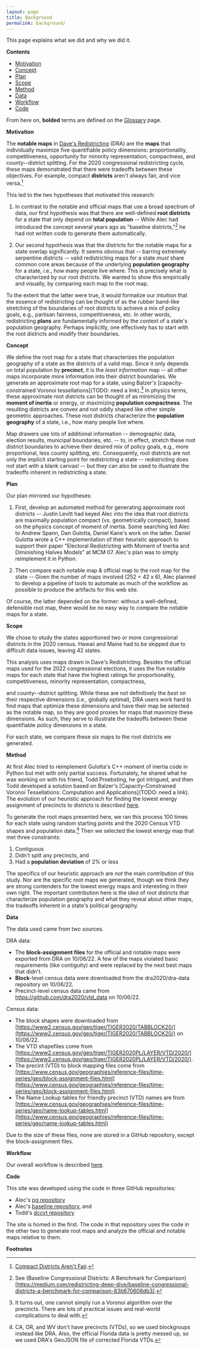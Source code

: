 ```yaml
---
layout: page
title: Background
permalink: background/
---
```


This page explains what we did and why we did it.

**Contents**

-   [Motivation](#motivation)
-   [Concept](#concept)
-   [Plan](#plan)
-   [Scope](#scope)
-   [Method](#method)
-   [Data](#data)
-   [Workflow](#workflow)
-   [Code](#code)

From here on, **bolded** terms are defined on the [Glossary](./_pages/glossary.markdown) page.

**Motivation**

The **notable maps** in [Dave\'s Redistricting](https://davesredistricting.org/) (DRA) 
are the **maps** that individually maximize five quantifiable policy dimensions:
proportionality, competitiveness, opportunity for minority
representation, compactness, and county\--district splitting. For the
2020 congressional redistricting cycle, these maps demonstrated that
there were tradeoffs between these objectives. For example, compact
**districts** aren't always fair, and vice versa.[^1]

This led to the two hypotheses that motivated this research:

1.  In contrast to the notable and official maps that use a broad
    spectrum of data, our first hypothesis was that there are
    well-defined **root districts** for a state that only depend on
    **total population** -- While Alec had introduced the concept
    several years ago as "baseline districts,"[^2] he had not
    written code to generate them automatically.

2.  Our second hypothesis was that the districts for the notable maps
    for a state overlap significantly. It seems obvious that --
    barring extremely serpentine districts -- valid redistricting maps
    for a state *must* share common core areas because of the
    underlying **population geography** for a state, i.e., how many
    people live where. This is precisely what is characterized by our
    root districts. We wanted to show this empirically and visually,
    by comparing each map to the root map.

To the extent that the latter were true, it would formalize our
intuition that the essence of redistricting can be thought of as the
rubber band-like stretching of the boundaries of root districts to
achieve a mix of policy goals, e.g., partisan fairness, competitiveness,
etc. In other words, redistricting **plans** are fundamentally informed by
the context of a state\'s population geography. Perhaps implicitly, one
effectively has to start with the root districts and modify their
boundaries.

**Concept**

We define the root map for a state that characterizes the population
geography of a state as the districts of a valid map. Since it only
depends on total population by **precinct**, it is the *least
information* map -- all other maps incorporate more information into
their district boundaries. We generate an approximate root map for a state, 
using Balzer's [capacity-constrained Voronoi tessellations](TODO: need a link).[^3] 
In physics terms, these
approximate root districts can be thought of as minimizing the **moment
of inertia** or energy, or maximizing **population compactness**. The
resulting districts are convex and not oddly shaped like other simple
geometric approaches. These root districts characterize the **population
geography** of a state, i.e., how many people live where.

Map drawers use lots of additional information 
-- demographic data, election results, municipal boundaries, etc. -- 
to, in effect, stretch these root district boundaries 
to achieve their desired mix of policy goals, e.g., more
proportional, less county splitting, etc. Consequently, root districts
are not only the implicit starting point for redistricting a state --
redistricting does *not* start with a blank canvas! -- but they can also
be used to illustrate the tradeoffs inherent in redistricting a state.

**Plan**

Our plan mirrored our hypotheses:

1.  First, develop an automated method for generating approximate root
    districts -- Justin Levitt had keyed Alec into the idea that root
    districts are maximally population compact (vs. geometrically
    compact), based on the physics concept of moment of inertia. Some
    searching led Alec to Andrew Spann, Dan Gulotta, Daniel Kane\'s
    work on the latter. Daniel Gulotta wrote a C++ implementation of
    their heuristic approach to support their paper \"Electoral
    Redistricting with Moment of Inertia and Diminishing Halves
    Models\" at MCM 07. Alec\'s plan was to simply reimplement it in
    Python.

2.  Then compare each notable map & official map to the root map for
    the state -- Given the number of maps involved (252 = 42 x 6),
    Alec planned to develop a pipeline of tools to automate as much of
    the workflow as possible to produce the artifacts for this web
    site.

Of course, the latter depended on the former: without a well-defined,
defensible root map, there would be no easy way to compare the notable
maps for a state.

**Scope**

We chose to study the states apportioned two or more congressional
districts in the 2020 census. Hawaii and Maine had to be skipped due to
difficult data issues, leaving 42 states.

This analysis uses maps drawn in Dave\'s Redistricting. Besides the
official maps used for the 2022 congressional elections, it uses the
five notable maps for each state that have the highest ratings for
proportionality, competitiveness, minority representation, compactness,

and county\--district splitting. While these are not definitively the
*best* on their respective dimensions (i.e., globally optimal), DRA
users work hard to find maps that optimize these dimensions and have
their map be selected as the notable map, so they are good proxies for
maps that maximize these dimensions. As such, they serve to illustrate
the tradeoffs between these quantifiable policy dimensions in a state.

For each state, we compare these six maps to the root districts we
generated.

**Method**

At first Alec tried to reimplement Gulotta\'s C++ moment of inertia code
in Python but met with only partial success. Fortunately, he shared what
he was working on with his friend, Todd Proebsting, he got intrigued,
and then Todd developed a solution based on 
Balzer\'s [Capacity-Constrained Voronoi Tessellations: Computation and Applications](TODO: need a link). 
The evolution of our heuristic
approach for finding the lowest energy assignment of precincts to
districts is described [here](./method.markdown).

To generate the root maps presented here, we ran this process 100 times
for each state using random starting points and the 2020 Census VTD shapes and
population data.[^4] Then we selected the lowest energy map that met
three constraints:

1.  Contiguous
2.  Didn\'t split any precincts, and
3.  Had a **population deviation** of 2% or less

The specifics of our heuristic approach are *not* the main contribution
of this study. Nor are the specific root maps we generated, though we
think they are strong contenders for the lowest energy maps and
interesting in their own right. The important contribution here is the
*idea* of root districts that characterize population geography and what
they reveal about other maps, the tradeoffs inherent in a state\'s
political geography.

**Data**

The data used came from two sources.

DRA data:

-   The **block-assignment files** for the official and notable maps were
    exported from DRA on 10/06/22. A few of the maps violated basic
    requirements (like contiguity) and were replaced by the next best
    maps that didn\'t.
-   **Block**-level census data were downloaded from
    the dra2020/dra-data repository on 10/06/22.
-   Precinct-level census data came from https://github.com/dra2020/vtd_data
    on 10/06/22.

Census data:

- The block shapes were downloaded from [https://www2.census.gov/geo/tiger/TIGER2020/TABBLOCK20/](https://www2.census.gov/geo/tiger/TIGER2020/TABBLOCK20/) on 10/06/22.
- The VTD shapefiles come from [https://www2.census.gov/geo/tiger/TIGER2020PL/LAYER/VTD/2020/](https://www2.census.gov/geo/tiger/TIGER2020PL/LAYER/VTD/2020/).
- The precint (VTD) to block mapping files come from [https://www.census.gov/geographies/reference-files/time-series/geo/block-assignment-files.html](https://www.census.gov/geographies/reference-files/time-series/geo/block-assignment-files.html).
- The Name Lookup tables for friendly precinct (VTD) names are from [https://www.census.gov/geographies/reference-files/time-series/geo/name-lookup-tables.html](https://www.census.gov/geographies/reference-files/time-series/geo/name-lookup-tables.html)

Due to the size of these files, none are stored in a GitHub repository,
except the block-assignment files.

**Workflow**

Our overall workflow is described [here](./workflow.markdown).

**Code**

This site was developed using the code in three GitHub repositories:

-   Alec\'s [pg repository](https://github.com/alecramsay/pg)
-   Alec\'s [baseline
    repository](https://github.com/alecramsay/baseline), and
-   Todd\'s [dccvt repository](https://github.com/proebsting/dccvt)

The site is homed in the first. The code in that repository uses the
code in the other two to generate root maps and analyze the official and
notable maps relative to them.

**Footnotes**

[^1]: [Compact Districts Aren't
Fair](https://medium.com/dra-2020/compact-districts-arent-fair-7c17c2ff5d7e).

[^2]: See (Baseline Congressional Districts: A Benchmark for
Comparison)[https://medium.com/redistricting-deep-dive/baseline-congressional-districts-a-benchmark-for-comparison-83b670608db3].

[^3]: It turns out, one cannot simply run a Voronoi algorithm over
the precincts. There are lots of practical issues and real-world
complications to deal with.

[^4]: CA, OR, and WV don\'t have precincts (VTDs), so we used blockgroups instead
like DRA. Also, the official Florida data is pretty messed up, so we
used DRA\'s GeoJSON file of corrected Florida VTDs.
